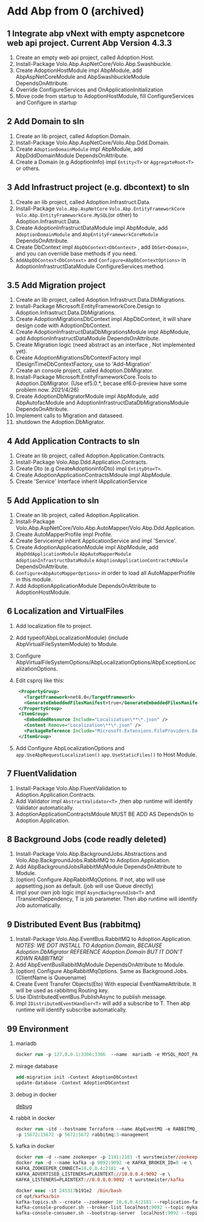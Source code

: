 # Add Abp from 0 (archived)

## 1 Integrate abp vNext with empty aspcnetcore web api project. Current Abp Version 4.3.3

1. Create an empty web api project, called Adoption.Host.
2. Install-Package Volo.Abp.AspNetCore/Volo.Abp.Swashbuckle.
3. Create AdoptionHostModule impl AbpModule, add AbpAspNetCoreModule and AbpSwashbuckleModule DependsOnAttribute.
4. Override ConfigureServices and OnApplicationInitialization
5. Move code from startup to AdoptionHostModule, fill ConfigureServices and Configure in startup

## 2 Add Domain to sln

1. Create an lib project, called Adoption.Domain.
2. Install-Package Volo.Abp.AspNetCore/Volo.Abp.Ddd.Domain.
3. Create `AdoptionDomainModule` impl AbpModule, add AbpDddDomainModule DependsOnAttribute.
4. Create a Domain (e.g AdoptionInfo) impl `Entity<T>` or `AggregateRoot<T>` or others.

## 3 Add Infrastruct project (e.g.  dbcontext) to sln

1. Create an lib project, called Adoption.Infrastruct.Data.
2. Install-Package `Volo.Abp.AspNetCore` `Volo.Abp.EntityFrameworkCore`
`Volo.Abp.EntityFrameworkCore.MySQL`(or other) to Adoption.Infrastruct.Data.
3. Create AdoptionInfrastructDataModule impl AbpModule,
add `AdoptionDomainModule` and `AbpEntityFrameworkCoreModule` DependsOnAttribute.
4. Create DbContext impl `AbpDbContext<DbContext>` , add `DbSet<Domain>`,
and you can override base methods if you need.
5. `AddAbpDbContext<DbContext>` and `Configure<AbpDbContextOptions>`
in AdoptionInfrastructDataModule ConfigureServices method.

## 3.5 Add Migration project

1. Create an lib project, called Adoption.Infrastruct.Data.DbMigrations.
2. Install-Package Microsoft.EntityFrameworkCore.Design to Adoption.Infrastruct.Data.DbMigrations.
3. Create AdoptionMigrationsDbContext impl AbpDbContext, it will share design code with AdoptionDbContext.
4. Create AdoptionInfrastructDataDbMigrationsModule impl AbpModule,
add AdoptionInfrastructDataModule DependsOnAttribute.
5. Create Migration logic (need abstract as an interface , Not implemented yet).
6. Create AdoptionMigrationsDbContextFactory impl IDesignTimeDbContextFactory, use to 'Add-Migration'
7. Create an console project, called Adoption.DbMigrator.
8. Install-Package Microsoft.EntityFrameworkCore.Tools to Adoption.DbMigrator.
(Use ef5.0.*, becase ef6.0-preview have some problem now. 2021/4/26)
9. Create AdoptionDbMigratorModule impl AbpModule,
add AbpAutofacModule and AdoptionInfrastructDataDbMigrationsModule DependsOnAttribute.
10. Implement calls to Migration and dataseed.
11. shutdown the Adoption.DbMigrator.

## 4 Add Application Contracts to sln

1. Create an lib project, called Adoption.Application.Contracts.
2. Install-Package Volo.Abp.Ddd.Application.Contracts.
3. Create Dto (e.g CreateAdoptioninfoDto) impl `EntityDto<T>`.
4. Create AdoptionApplicationContractsMdoule impl AbpModule.
5. Create 'Service' Interface inherit IApplicationService

## 5 Add Application to sln

1. Create an lib project, called Adoption.Application.
2. Install-Package Volo.Abp.AspNetCore/Volo.Abp.AutoMapper/Volo.Abp.Ddd.Application.
3. Create AutoMapperProfile impl Profile.
4. Create Serviceimpl inherit ApplicationService and impl 'Service'.
5. Create AdoptionApplicationModule impl AbpModule, add
`AbpDddApplicationModule` `AbpAutoMapperModule` `AdoptionInfrastructDataModule`
`AdoptionApplicationContractsMdoule` DependsOnAttribute.
6. `Configure<AbpAutoMapperOptions>` in order to load all AutoMapperProfile in this module.
7. Add AdoptionApplicationModule DependsOnAttribute to AdoptionHostModule.

## 6 Localization and VirtualFiles

1. Add localization file to project.
2. Add typeof(AbpLocalizationModule) (include AbpVirtualFileSystemModule) to Module.
3. Configure AbpVirtualFileSystemOptions/AbpLocalizationOptions/AbpExceptionLocalizationOptions.
4. Edit csproj like this:

   ```xml
    <PropertyGroup>
      <TargetFramework>net8.0</TargetFramework>
      <GenerateEmbeddedFilesManifest>true</GenerateEmbeddedFilesManifest>
    </PropertyGroup>
    <ItemGroup>
      <EmbeddedResource Include="Localization\**\*.json" />
      <Content Remove="Localization\**\*.json" />
      <PackageReference Include="Microsoft.Extensions.FileProviders.Embedded" Version="5.0.5" />
    </ItemGroup>
   ```

5. Add Configure AbpLocalizationOptions and `app.UseAbpRequestLocalization()`
`app.UseStaticFiles()` to Host Module.

## 7 FluentValidation

1. Install-Package Volo.Abp.FluentValidation to Adoption.Application.Contracts.
2. Add Validator impl `AbstractValidator<T>` ,then abp runtime will identify Validator automatically.
3. AdoptionApplicationContractsMdoule MUST BE ADD AS DependsOn to Adoption.Application.

## 8 Background Jobs (code readly deleted)

1. Install-Package Volo.Abp.BackgroundJobs.Abstractions and Volo.Abp.BackgroundJobs.RabbitMQ to Adoption.Application.
2. Add AbpBackgroundJobsRabbitMqModule DependsOnAttribute to Module.
3. (option) Configure AbpRabbitMqOptions. If not, abp will use appsetting.json as default.
(job will use Queue directly)
4. impl your own job logic impl `AsyncBackgroundJob<T>` and ITransientDependency, T is job parameter.
Then abp runtime will identify Job automatically.

## 9 Distributed Event Bus (rabbitmq)

1. Install-Package Volo.Abp.EventBus.RabbitMQ to Adoption.Application.
  *NOTES: WE DOT INSTALL TO Adoption.Domain,
  BECAUSE Adoption.DbMigrator REFERENCE Adoption.Domain BUT IT DON'T KOWN RABBITMQ!*
2. Add AbpEventBusRabbitMqModule DependsOnAttribute to Module.
3. (option) Configure AbpRabbitMqOptions. Same as Background Jobs.(ClientName is Queuename)
4. Create Event Transfer Objects(Eto) With especial EventNameAttribute.
It will be used as rabbitmq Routing key.
5. Use IDistributedEventBus.PublishAsync to publish message.
6. impl `IDistributedEventHandler<T>` will add a subscribe to T.
Then abp runtime will identify subscribe automatically.

## 99 Environment

1. mariadb

   ```ps
   docker run -p 127.0.0.1:3306:3306  --name  mariadb -e MYSQL_ROOT_PASSWORD=123456 -d mariadb
   ```

2. mirage database

   ```ps
   add-migration init -Context AdoptionDbContext
   update-database -Context AdoptionDbContext
   ```

3. debug in docker

   [debug](https://code.visualstudio.com/docs/containers/quickstart-aspnet-core)

4. rabbit in docker

   ```ps
   docker run -itd --hostname Terraform --name AbpEventMQ -e RABBITMQ_DEFAULT_USER=user -e RABBITMQ_DEFAULT_PASS=password \
   -p 15672:15672 -p 5672:5672 rabbitmq:3-management
   ```

5. kafka in docker

   ```ps
   docker run -d --name zookeeper -p 2181:2181 -t wurstmeister/zookeeper
   docker run -d --name kafka -p 9092:9092 -e KAFKA_BROKER_ID=0 -e \
   KAFKA_ZOOKEEPER_CONNECT=10.0.0.4:2181 -e \
   KAFKA_ADVERTISED_LISTENERS=PLAINTEXT://10.0.0.4:9092 -e \
   KAFKA_LISTENERS=PLAINTEXT://0.0.0.0:9092 -t wurstmeister/kafka

   docker exec -it 245317b191e2  /bin/bash
   cd opt/kafka/bin
   kafka-topics.sh --create --zookeeper 10.0.0.4:2181 --replication-factor 1 --partitions 1 --topic mykafka
   kafka-console-producer.sh --broker-list localhost:9092 --topic mykafka
   kafka-console-consumer.sh --bootstrap-server  localhost:9092 --topic mykafka --from-beginning
   ```

